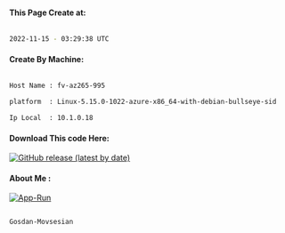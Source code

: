 
   
#### This Page Create at:

```bash

2022-11-15 - 03:29:38 UTC

```

#### Create By Machine:

```bash

Host Name : fv-az265-995

platform  : Linux-5.15.0-1022-azure-x86_64-with-debian-bullseye-sid

Ip Local  : 10.1.0.18

```
#### Download This code Here:

[![GitHub release (latest by date)](https://img.shields.io/github/v/release/Gosdan-Movsesian/Gosdan?style=for-the-badge&label=Download)](https://github.com/Gosdan-Movsesian/Gosdan/releases) 

</p> 

#### About Me :

[![App-Run](https://github.com/Gosdan-Movsesian/Gosdan/actions/workflows/App-Run.yml/badge.svg)](https://github.com/Gosdan-Movsesian/Gosdan/actions/workflows/App-Run.yml)

```bash

Gosdan-Movsesian

```

